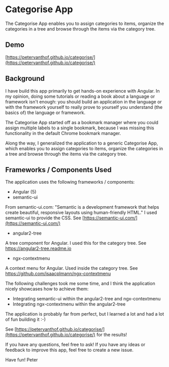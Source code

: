 
# Categorise App
The Categorise App enables you to assign categories to items, organize the categories in a tree and browse through the items via the category tree.
## Demo
[https://petervanthof.github.io/categorise/](https://petervanthof.github.io/categorise/)
## Background
I have build this app primarily to get hands-on experience with Angular. In my opinion, doing some tutorials or reading a book about a language or framework isn't enough: you should build an application in the language or with the framework yourself to really prove to yourself you understand (the basics of) the language or framework.

The Categorise App started off as a bookmark manager where you could assign multiple labels to a single bookmark, because I was missing this functionality in the default Chrome bookmark manager.

Along the way, I generalized the application to a generic Categorise App, which enables you to assign categories to items, organize the categories in a tree and browse through the items via the category tree.
## Frameworks / Components Used
The application uses the following frameworks / components:
* Angular (5)
* semantic-ui

From semantic-ui.com: "Semantic is a development framework that helps create beautiful, responsive layouts using human-friendly HTML."
I used semantic-ui to provide the CSS.
See [https://semantic-ui.com/](https://semantic-ui.com/)
* angular2-tree

A tree component for Angular. I used this for the category tree.
See https://angular2-tree.readme.io
* ngx-contextmenu

A context menu for Angular. Used inside the category tree.
See https://github.com/isaacplmann/ngx-contextmenu

The following challenges took me some time, and I think the application nicely showcases how to achieve them:
* Integrating semantic-ui within the angular2-tree and ngx-contextmenu
* Integrating ngx-contextmenu within the angular2-tree

The application is probably far from perfect, but I learned a lot and had a lot of fun building it :-)

See [https://petervanthof.github.io/categorise/](https://petervanthof.github.io/categorise/) for the results!

If you have any questions, feel free to ask! If you have any ideas or feedback to improve this app, feel free to create a new issue.

Have fun!
Peter
